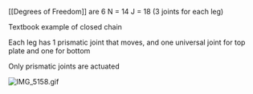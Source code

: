 \[\[Degrees of Freedom]] are 6
N = 14
J = 18 (3 joints for each leg)

Textbook example of closed chain

Each leg has 1 prismatic joint that moves, and one universal joint for top plate and one for bottom

Only prismatic joints are actuated

![IMG\_5158.gif](Robots/images/IMG_5158.gif)
